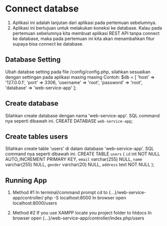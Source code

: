 # Connect databse
1. Aplikasi ini adalah lanjutan dari aplikasi pada pertemuan sebelumnya.
2. Aplikasi ini bertujuan untuk melakukan koneksi ke database. Kalau pada pertemuan sebelumnya kita membuat aplikasi REST API tanpa connect ke database, maka pada pertemuan ini kita akan menambahkan fitur supaya bisa connect ke database.


## Database Setting
Ubah databse setting pada file /config/config.php, silahkan sesuaikan dengan settingan pada aplikasi masing masing
Contoh:
$db = [
    'host' => '127.0.0.1',
    'port' => 3306,
    'username' => 'root',
    'password' => 'root',
    'database' => 'web-service-app'
];

## Create database
Silahkan create database dengan nama 'web-service-app'. SQL command nya seperti dibawah ini.
CREATE DATABASE `web-service-app`;


## Create tables users
SIlahkan create table 'users' di dalam database 'web-service-app'. SQL command nya seperti dibawah ini.
CREATE TABLE `users` (
  `id` int NOT NULL AUTO_INCREMENT PRIMARY KEY,
  `email` varchar(255) NULL,
  `name` varchar(255) NULL,
  `gender` varchar(20) NULL,
  `address` text NOT NULL
);


## Running App
1. Method #1
In terminal/command prompt
cd to {...}/web-service-app/controller/
php -S localhost:8000
In browser open localhost:8000/users

2. Method #2
If you use XAMPP locate you project folder to htdocs
In browser open {...}/web-service-app/controller/index.php/users

